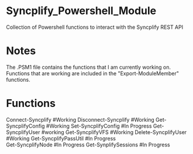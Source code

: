 # Syncplify_Powershell_Module
Collection of Powershell functions to interact with the Syncplify REST API

# Notes
The .PSM1 file contains the functions that I am currently working on. Functions that are working are included in the "Export-ModuleMember" functions.

# Functions
Connect-Syncplify #Working
Disconnect-Syncplify #Working
Get-SyncplifyConfig #Working
Set-SyncplifyConfig #In Progress
Get-SyncplifyUser #working
Get-SyncplifyVFS #Working
Delete-SyncplifyUser #Working
Get-SyncplifyPassUtil #In Progress  
Get-SyncplifyNode #In Progress
Get-SynplifySessions  #In Progress
